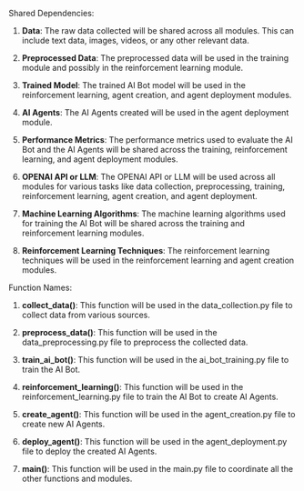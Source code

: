 Shared Dependencies:

1. **Data**: The raw data collected will be shared across all modules. This can include text data, images, videos, or any other relevant data.

2. **Preprocessed Data**: The preprocessed data will be used in the training module and possibly in the reinforcement learning module.

3. **Trained Model**: The trained AI Bot model will be used in the reinforcement learning, agent creation, and agent deployment modules.

4. **AI Agents**: The AI Agents created will be used in the agent deployment module.

5. **Performance Metrics**: The performance metrics used to evaluate the AI Bot and the AI Agents will be shared across the training, reinforcement learning, and agent deployment modules.

6. **OPENAI API or LLM**: The OPENAI API or LLM will be used across all modules for various tasks like data collection, preprocessing, training, reinforcement learning, agent creation, and agent deployment.

7. **Machine Learning Algorithms**: The machine learning algorithms used for training the AI Bot will be shared across the training and reinforcement learning modules.

8. **Reinforcement Learning Techniques**: The reinforcement learning techniques will be used in the reinforcement learning and agent creation modules.

Function Names:

1. **collect_data()**: This function will be used in the data_collection.py file to collect data from various sources.

2. **preprocess_data()**: This function will be used in the data_preprocessing.py file to preprocess the collected data.

3. **train_ai_bot()**: This function will be used in the ai_bot_training.py file to train the AI Bot.

4. **reinforcement_learning()**: This function will be used in the reinforcement_learning.py file to train the AI Bot to create AI Agents.

5. **create_agent()**: This function will be used in the agent_creation.py file to create new AI Agents.

6. **deploy_agent()**: This function will be used in the agent_deployment.py file to deploy the created AI Agents.

7. **main()**: This function will be used in the main.py file to coordinate all the other functions and modules.